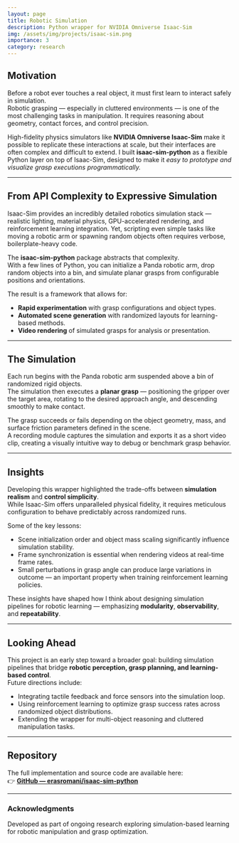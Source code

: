 ```yaml
---
layout: page
title: Robotic Simulation
description: Python wrapper for NVIDIA Omniverse Isaac-Sim
img: /assets/img/projects/isaac-sim.png
importance: 3
category: research
---
```


## Motivation

Before a robot ever touches a real object, it must first learn to interact safely in simulation.  
Robotic grasping — especially in cluttered environments — is one of the most challenging tasks in manipulation. It requires reasoning about geometry, contact forces, and control precision.

High-fidelity physics simulators like **NVIDIA Omniverse Isaac-Sim** make it possible to replicate these interactions at scale, but their interfaces are often complex and difficult to extend. I built **isaac-sim-python** as a flexible Python layer on top of Isaac-Sim, designed to make it _easy to prototype and visualize grasp executions programmatically._

---

## From API Complexity to Expressive Simulation

Isaac-Sim provides an incredibly detailed robotics simulation stack — realistic lighting, material physics, GPU-accelerated rendering, and reinforcement learning integration. Yet, scripting even simple tasks like moving a robotic arm or spawning random objects often requires verbose, boilerplate-heavy code.

The **isaac-sim-python** package abstracts that complexity.  
With a few lines of Python, you can initialize a Panda robotic arm, drop random objects into a bin, and simulate planar grasps from configurable positions and orientations.

The result is a framework that allows for:

- **Rapid experimentation** with grasp configurations and object types.
- **Automated scene generation** with randomized layouts for learning-based methods.
- **Video rendering** of simulated grasps for analysis or presentation.

---

## The Simulation

Each run begins with the Panda robotic arm suspended above a bin of randomized rigid objects.  
The simulation then executes a **planar grasp** — positioning the gripper over the target area, rotating to the desired approach angle, and descending smoothly to make contact.

The grasp succeeds or fails depending on the object geometry, mass, and surface friction parameters defined in the scene.  
A recording module captures the simulation and exports it as a short video clip, creating a visually intuitive way to debug or benchmark grasp behavior.

---

## Insights

Developing this wrapper highlighted the trade-offs between **simulation realism** and **control simplicity**.  
While Isaac-Sim offers unparalleled physical fidelity, it requires meticulous configuration to behave predictably across randomized runs.

Some of the key lessons:

- Scene initialization order and object mass scaling significantly influence simulation stability.
- Frame synchronization is essential when rendering videos at real-time frame rates.
- Small perturbations in grasp angle can produce large variations in outcome — an important property when training reinforcement learning policies.

These insights have shaped how I think about designing simulation pipelines for robotic learning — emphasizing **modularity**, **observability**, and **repeatability**.

---

## Looking Ahead

This project is an early step toward a broader goal: building simulation pipelines that bridge **robotic perception, grasp planning, and learning-based control**.  
Future directions include:

- Integrating tactile feedback and force sensors into the simulation loop.
- Using reinforcement learning to optimize grasp success rates across randomized object distributions.
- Extending the wrapper for multi-object reasoning and cluttered manipulation tasks.

---

## Repository

The full implementation and source code are available here:  
👉 [**GitHub — erasromani/isaac-sim-python**](https://github.com/erasromani/isaac-sim-python)

---

### Acknowledgments

Developed as part of ongoing research exploring simulation-based learning for robotic manipulation and grasp optimization.

